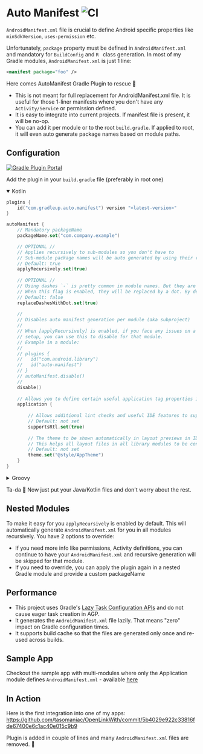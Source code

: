 Auto Manifest ![CI](https://github.com/GradleUp/auto-manifest/workflows/CI/badge.svg)
=============

`AndroidManifest.xml` file is crucial to define Android specific properties like `minSdkVersion`, `uses-permission` etc.
  
Unfortunately, `package` property must be defined in `AndroidManifest.xml` and mandatory for `BuildConfig` and `R
` class generation. In most of my Gradle modules, `AndroidManifest.xml` is just 1 line:
```xml
<manifest package="foo" />
```

Here comes AutoManifest Gradle Plugin to rescue 🚀

- This is not meant for full replacement for AndroidManifest.xml file. It is useful for those 1-liner manifests where you don't have any `Activity/Service` or permission defined.
- It is easy to integrate into current projects. If manifest file is present, it will be no-op.
- You can add it per module or to the root `build.gradle`. If applied to root, it will even auto generate package names based on module paths.

Configuration
-------------

[ ![Gradle Plugin Portal](https://img.shields.io/maven-metadata/v/https/plugins.gradle.org/m2/com/gradleup/auto/manifest/com.gradleup.auto.manifest.gradle.plugin/maven-metadata.xml.svg?label=Gradle%20Plugins%20Portal) ](https://plugins.gradle.org/plugin/com.gradleup.auto.manifest)

Add the plugin in your `build.gradle` file (preferably in root one)

<details open><summary>Kotlin</summary>

```kotlin
plugins {
    id("com.gradleup.auto.manifest") version "<latest-version>"
}

autoManifest {
    // Mandatory packageName
    packageName.set("com.company.example")

    // OPTIONAL //
    // Applies recursively to sub-modules so you don't have to
    // Sub-module package names will be auto generated by using their relative path
    // Default: true
    applyRecursively.set(true)
    
    // OPTIONAL //
    // Using dashes `-` is pretty common in module names. But they are not allowed within Java package names.
    // When this flag is enabled, they will be replaced by a dot. By default, they will be replaced with an underscore.
    // Default: false
    replaceDashesWithDot.set(true)
 
    //
    // Disables auto manifest generation per module (aka subproject)
    //
    // When [applyRecursively] is enabled, if you face any issues on a certain module with custom
    // setup, you can use this to disable for that module.
    // Example in a module:
    //
    // plugins {
    //   id("com.android.library")
    //   id("auto-manifest")
    // }
    // autoManifest.disable()
    //
    disable()
 
    // Allows you to define certain useful application tag properties in library manifest files.
    application {
     
        // Allows additional lint checks and useful IDE features to support right to left languages.
        // Default: not set
        supportsRtl.set(true)
     
        // The theme to be shown automatically in layout previews in IDE.
        // This helps all layout files in all library modules to be consistent.
        // Default: not set
        theme.set("@style/AppTheme")
    }
}
```
</details>

<details><summary>Groovy</summary>

```groovy
plugins {
    id 'com.gradleup.auto.manifest' version '<latest-version>'
}

autoManifest {
    // Mandatory packageName
    packageName = 'com.company.example'

    // OPTIONAL //
    // Applies recursively to sub-modules so you don't have to
    // Sub-module package names will be auto generated by using their relative path
    // Default: true
    applyRecursively = true
 
    // OPTIONAL //
    // Using dashes `-` is pretty common in module names. But they are not allowed within Java package names.
    // When this flag is enabled, they will be replaced by a dot. By default, they will be replaced with an underscore.
    // Default: false
    replaceDashesWithDot = true
    
    //
    // Disables auto manifest generation per module (aka subproject)
    //
    // When [applyRecursively] is enabled, if you face any issues on a certain module with custom
    // setup, you can use this to disable for that module.
    // Example in a module:
    //
    // plugins {
    //   id("com.android.library")
    //   id("auto-manifest")
    // }
    // autoManifest.disable()
    //
    disable()

    // Allows you to define certain useful application tag properties in library manifest files.
    application {
   
     // Allows additional lint checks and useful IDE features to support right to left languages.
     // Default: not set
     supportsRtl = true
   
     // The theme to be shown automatically in layout previews in IDE.
     // This helps all layout files in all library modules to be consistent.
     // Default: not set
     theme = '@style/AppTheme'
    }
}
```
</details>

Ta-da 🎉 Now just put your Java/Kotlin files and don't worry about the rest.

Nested Modules
--------------

To make it easy for you `applyRecursively` is enabled by default. This will automatically generate
`AndroidManifest.xml` for you in all modules recursively. You have 2 options to override:

- If you need more info like permissions, Activity definitions, you can continue to have your
`AndroidManifest.xml` and recursive generation will be skipped for that module.
- If you need to override, you can apply the plugin again in a nested Gradle module and provide a
custom packageName

Performance
-----------

- This project uses Gradle's [Lazy Task Configuration APIs][lazy] and do not cause eager task creation in AGP.
- It generates the `AndroidManifest.xml` file lazily. That means "zero" impact on Gradle configuration times.
- It supports build cache so that the files are generated only once and re-used across builds.

Sample App
----------

Checkout the sample app with multi-modules where only the Application module defines `AndroidManifest.xml` - available
 [here][sample]

In Action
---------

Here is the first integration into one of my apps:  https://github.com/tasomaniac/OpenLinkWith/commit/5b4029e922c33816fde67400e6c1ac40e015c9b9

Plugin is added in couple of lines and many `AndroidManifest.xml` files are removed. 🎉

[lazy]: https://docs.gradle.org/current/userguide/task_configuration_avoidance.html
[sample]: https://github.com/GradleUp/auto-manifest/tree/master/sample
